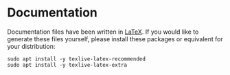 # Documentation

Documentation files have been written in [LaTeX](https://en.wikipedia.org/wiki/LaTeX). If you would like to generate these files yourself, please install these packages or equivalent for your distribution:

```shell
sudo apt install -y texlive-latex-recommended
sudo apt install -y texlive-latex-extra
```